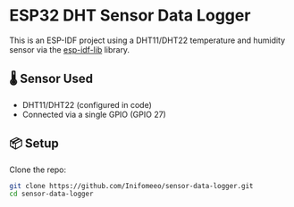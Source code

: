 # ESP32 DHT Sensor Data Logger

This is an ESP-IDF project using a DHT11/DHT22 temperature and humidity sensor via the [esp-idf-lib](https://github.com/UncleRus/esp-idf-lib) library.

## 🌡️ Sensor Used

- DHT11/DHT22 (configured in code)
- Connected via a single GPIO (GPIO 27)

## 📦 Setup

Clone the repo:

```bash
git clone https://github.com/Inifomeeo/sensor-data-logger.git
cd sensor-data-logger
